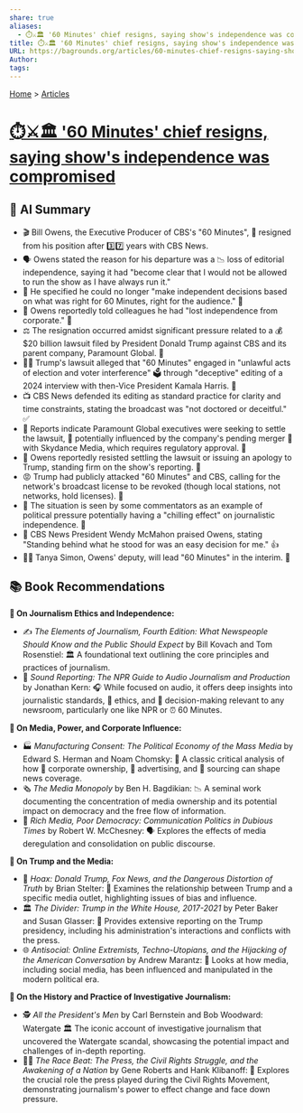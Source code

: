 ```yaml
---
share: true
aliases:
  - ⏱️⚔️🏛️ '60 Minutes' chief resigns, saying show's independence was compromised
title: ⏱️⚔️🏛️ '60 Minutes' chief resigns, saying show's independence was compromised
URL: https://bagrounds.org/articles/60-minutes-chief-resigns-saying-shows-independence-was-compromised
Author: 
tags: 
---
```

[Home](../index.md) > [Articles](./index.md)  
# [⏱️⚔️🏛️ '60 Minutes' chief resigns, saying show's independence was compromised](https://www.npr.org/2025/04/22/nx-s1-5372733/60-minutes-bill-owens-cbs-trump-paramount)  
## 🤖 AI Summary  
  
* 🎬 Bill Owens, the Executive Producer of CBS's "60 Minutes", 💼 resigned from his position after 3️⃣7️⃣ years with CBS News.  
* 🗣️ Owens stated the reason for his departure was a 📉 loss of editorial independence, saying it had "become clear that I would not be allowed to run the show as I have always run it."  
* 🚫 He specified he could no longer "make independent decisions based on what was right for 60 Minutes, right for the audience." 🎯  
* 🏢 Owens reportedly told colleagues he had "lost independence from corporate." 🤝  
* ⚖️ The resignation occurred amidst significant pressure related to a 💰 $20 billion lawsuit filed by President Donald Trump against CBS and its parent company, Paramount Global. 🤯  
* 👨‍⚖️ Trump's lawsuit alleged that "60 Minutes" engaged in "unlawful acts of election and voter interference" 🗳️ through "deceptive" editing of a 2024 interview with then-Vice President Kamala Harris. 🤥  
* 📺 CBS News defended its editing as standard practice for clarity and time constraints, stating the broadcast was "not doctored or deceitful." ✅  
* 📰 Reports indicate Paramount Global executives were seeking to settle the lawsuit, 🤝 potentially influenced by the company's pending merger 🤝 with Skydance Media, which requires regulatory approval. 📝  
* 💪 Owens reportedly resisted settling the lawsuit or issuing an apology to Trump, standing firm on the show's reporting. 💯  
* 😡 Trump had publicly attacked "60 Minutes" and CBS, calling for the network's broadcast license to be revoked (though local stations, not networks, hold licenses). 📡  
* 🥶 The situation is seen by some commentators as an example of political pressure potentially having a "chilling effect" on journalistic independence. 📰  
* 👏 CBS News President Wendy McMahon praised Owens, stating "Standing behind what he stood for was an easy decision for me." 👍  
* 👩‍💼 Tanya Simon, Owens' deputy, will lead "60 Minutes" in the interim. 🚀  
  
## 📚 Book Recommendations  
  
**📰 On Journalism Ethics and Independence:**  
  
* ✍️ *The Elements of Journalism, Fourth Edition: What Newspeople Should Know and the Public Should Expect* by Bill Kovach and Tom Rosenstiel: 🏛️ A foundational text outlining the core principles and practices of journalism.  
* 🎤 *Sound Reporting: The NPR Guide to Audio Journalism and Production* by Jonathan Kern: 🎧 While focused on audio, it offers deep insights into journalistic standards, 🧭 ethics, and 🧐 decision-making relevant to any newsroom, particularly one like NPR or ⏰ 60 Minutes.  
  
**🏦 On Media, Power, and Corporate Influence:**  
  
* 🏭 *Manufacturing Consent: The Political Economy of the Mass Media* by Edward S. Herman and Noam Chomsky: 🧐 A classic critical analysis of how 🏢 corporate ownership, 📣 advertising, and 📍 sourcing can shape news coverage.  
* 🗞️ *The Media Monopoly* by Ben H. Bagdikian: 📉 A seminal work documenting the concentration of media ownership and its potential impact on democracy and the free flow of information.  
* 💸 *Rich Media, Poor Democracy: Communication Politics in Dubious Times* by Robert W. McChesney: 🗣️ Explores the effects of media deregulation and consolidation on public discourse.  
  
**👹 On Trump and the Media:**  
  
* 🦊 *Hoax: Donald Trump, Fox News, and the Dangerous Distortion of Truth* by Brian Stelter: 📢 Examines the relationship between Trump and a specific media outlet, highlighting issues of bias and influence.  
* 🏛️ *The Divider: Trump in the White House, 2017-2021* by Peter Baker and Susan Glasser: 📰 Provides extensive reporting on the Trump presidency, including his administration's interactions and conflicts with the press.  
* 🌐 *Antisocial: Online Extremists, Techno-Utopians, and the Hijacking of the American Conversation* by Andrew Marantz: 📱 Looks at how media, including social media, has been influenced and manipulated in the modern political era.  
  
**🔎 On the History and Practice of Investigative Journalism:**  
  
* 🕵️ *All the President's Men* by Carl Bernstein and Bob Woodward: Watergate 🏛️ The iconic account of investigative journalism that uncovered the Watergate scandal, showcasing the potential impact and challenges of in-depth reporting.  
* ✊🏿 *The Race Beat: The Press, the Civil Rights Struggle, and the Awakening of a Nation* by Gene Roberts and Hank Klibanoff: 📰 Explores the crucial role the press played during the Civil Rights Movement, demonstrating journalism's power to effect change and face down pressure.